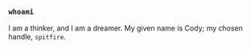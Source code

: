 ### `whoami`
I am a thinker, and I am a dreamer. My given name is Cody; my chosen handle, `spitfire`.

